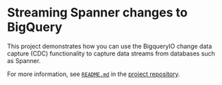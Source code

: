 # Streaming Spanner changes to BigQuery 

This project demonstrates how you can use the BigqueryIO change data capture (CDC)
functionality to capture data streams from databases such as Spanner.

For more information, see [`README.md`](https://github.com/GoogleCloudPlatform/cloud-solutions/blob/main/projects/dataflow-bigquery-change-data-capture/README.md)
in the [project repository](https://github.com/GoogleCloudPlatform/cloud-solutions/tree/main/projects/dataflow-bigquery-change-data-capture).
